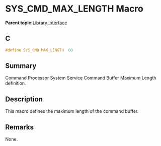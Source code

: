 # SYS\_CMD\_MAX\_LENGTH Macro

**Parent topic:**[Library Interface](GUID-F1DBA6FA-9373-4832-9CD9-BDC0B227003B.md)

## C

```c
#define SYS_CMD_MAX_LENGTH  80

```

## Summary

Command Processor System Service Command Buffer Maximum Length definition.

## Description

This macro defines the maximum length of the command buffer.

## Remarks

None.

